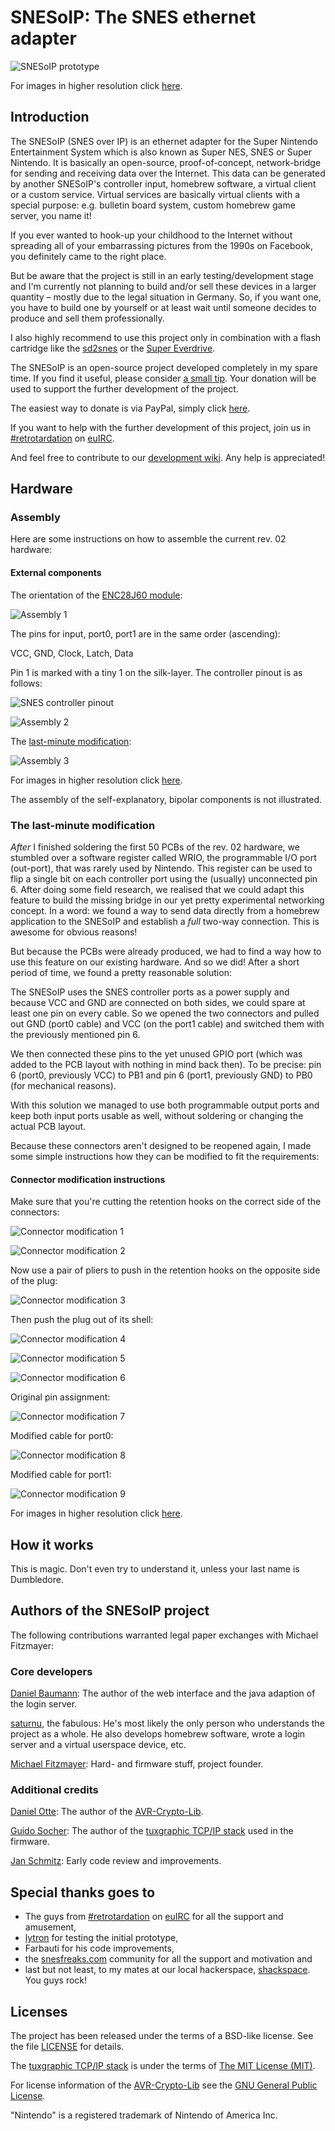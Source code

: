 # SNESoIP: The SNES ethernet adapter #

![SNESoIP prototype](hardware/images/rev02-small.jpg?raw=true)

For images in higher resolution click [here](hardware/images/).


## Introduction ##

The SNESoIP (SNES over IP) is an ethernet adapter for the Super Nintendo
Entertainment System which is also known as Super NES, SNES or Super
Nintendo. It is basically an open-source, proof-of-concept,
network-bridge for sending and receiving data over the Internet. This
data can be generated by another SNESoIP's controller input, homebrew
software, a virtual client or a custom service. Virtual services are
basically virtual clients with a special purpose: e.g. bulletin board
system, custom homebrew game server, you name it!

If you ever wanted to hook-up your childhood to the Internet without
spreading all of your embarrassing pictures from the 1990s on Facebook,
you definitely came to the right place.

But be aware that the project is still in an early testing/development
stage and I'm currently not planning to build and/or sell these devices
in a larger quantity – mostly due to the legal situation in Germany. So,
if you want one, you have to build one by yourself or at least wait
until someone decides to produce and sell them professionally.

I also highly recommend to use this project only in combination with a
flash cartridge like the [sd2snes](http://sd2snes.de/blog/) or the
[Super Everdrive](http://krikzz.com/index.php?route=product/product&product_id=51).

The SNESoIP is an open-source project developed completely in my spare
time. If you find it useful, please consider
[a small tip](https://www.paypal.com/cgi-bin/webscr?cmd=_donations&business=ESZJS7TMYMNNW&lc=GB&item_name=mupfelofen%2ede&item_number=SNESoIP&no_note=1&no_shipping=1&currency_code=USD&bn=PP%2dDonationsBF%3abtn_donateCC_LG%2egif%3aNonHosted). Your
donation will be used to support the further development of the project.

The easiest way to donate is via PayPal, simply click
[here](https://www.paypal.com/cgi-bin/webscr?cmd=_donations&business=ESZJS7TMYMNNW&lc=GB&item_name=mupfelofen%2ede&item_number=SNESoIP&no_note=1&no_shipping=1&currency_code=USD&bn=PP%2dDonationsBF%3abtn_donateCC_LG%2egif%3aNonHosted).

If you want to help with the further development of this project, join
us in
[#retrotardation](http://de.irc2go.com/webchat/?net=euIRC&room=retrotardation)
on [euIRC](http://www.euirc.net/en/).

And feel free to contribute to our
[development wiki](https://github.com/mupfelofen-de/SNESoIP/wiki). Any
help is appreciated!


## Hardware ##

### Assembly ###

Here are some instructions on how to assemble the current rev. 02 hardware:

#### External components ####

The orientation of the [ENC28J60 module](hardware/rev02/docs/enc28j60-module.jpg):

![Assembly 1](hardware/images/instructions/assembly-rev02-01-small.jpg?raw=true)

The pins for input, port0, port1 are in the same order (ascending):

VCC, GND, Clock, Latch, Data

Pin 1 is marked with a tiny 1 on the silk-layer.
The controller pinout is as follows:

![SNES controller pinout](hardware/images/instructions/snes-controller-pinout.png?raw=true)

![Assembly 2](hardware/images/instructions/assembly-rev02-02-small.jpg?raw=true)

The [last-minute modification](#the-last-minute-modification):

![Assembly 3](hardware/images/instructions/assembly-rev02-03-small.jpg?raw=true)

For images in higher resolution click
[here](hardware/images/instructions/).

The assembly of the self-explanatory, bipolar components is not
illustrated.

### The last-minute modification ###

_After_ I finished soldering the first 50 PCBs of the rev. 02 hardware,
we stumbled over a software register called WRIO, the programmable I/O
port (out-port), that was rarely used by Nintendo. This register can be
used to flip a single bit on each controller port using the (usually)
unconnected pin 6. After doing some field research, we realised that we
could adapt this feature to build the missing bridge in our yet pretty
experimental networking concept. In a word: we found a way to send data
directly from a homebrew application to the SNESoIP and establish a
_full_ two-way connection. This is awesome for obvious reasons!

But because the PCBs were already produced, we had to find a way how to
use this feature on our existing hardware. And so we did! After a short
period of time, we found a pretty reasonable solution:

The SNESoIP uses the SNES controller ports as a power supply and because
VCC and GND are connected on both sides, we could spare at least one pin
on every cable.  So we opened the two connectors and pulled out GND
(port0 cable) and VCC (on the port1 cable) and switched them with the
previously mentioned pin 6.

We then connected these pins to the yet unused GPIO port (which was
added to the PCB layout with nothing in mind back then). To be precise:
pin 6 (port0, previously VCC) to PB1 and pin 6 (port1, previously GND)
to PB0 (for mechanical reasons).

With this solution we managed to use both programmable output ports and
keep both input ports usable as well, without soldering or changing the
actual PCB layout.

Because these connectors aren't designed to be reopened again, I made
some simple instructions how they can be modified to fit the
requirements:

#### Connector modification instructions ####

Make sure that you're cutting the retention hooks on the correct side of
the connectors:

![Connector modification 1](hardware/images/instructions/connector-modification-01-small.jpg?raw=true)

![Connector modification 2](hardware/images/instructions/connector-modification-02-small.jpg?raw=true)

Now use a pair of pliers to push in the retention hooks on the opposite
side of the plug:

![Connector modification 3](hardware/images/instructions/connector-modification-03-small.jpg?raw=true)

Then push the plug out of its shell:

![Connector modification 4](hardware/images/instructions/connector-modification-04-small.jpg?raw=true)

![Connector modification 5](hardware/images/instructions/connector-modification-05-small.jpg?raw=true)

![Connector modification 6](hardware/images/instructions/connector-modification-06-small.jpg?raw=true)

Original pin assignment:

![Connector modification 7](hardware/images/instructions/connector-modification-07-small.jpg?raw=true)

Modified cable for port0:

![Connector modification 8](hardware/images/instructions/connector-modification-08-small.jpg?raw=true)

Modified cable for port1:

![Connector modification 9](hardware/images/instructions/connector-modification-09-small.jpg?raw=true)

For images in higher resolution click [here](hardware/images/instructions/).


## How it works ##

This is magic.
Don't even try to understand it, unless your last name is Dumbledore.


## Authors of the SNESoIP project ##

The following contributions warranted legal paper exchanges with Michael
Fitzmayer:

### Core developers ###

[Daniel Baumann](mailto:/sciurus@blastprocessing.de): The author of the
web interface and the java adaption of the login server.

[saturnu](http://jensma.de/rehkopf/gallery-images/saturnu.gif), the
fabulous: He's most likely the only person who understands the project
as a whole. He also develops homebrew software, wrote a login server and
a virtual userspace device, etc.

[Michael Fitzmayer](mailto:/mail@michael-fitzmayer.de): Hard- and
firmware stuff, project founder.

### Additional credits ###

[Daniel Otte](mailto:/daniel.otte@rub.de): The author of the
[AVR-Crypto-Lib](https://www.das-labor.org/wiki/AVR-Crypto-Lib/en).

[Guido Socher](mailto:/guidosocher@fastmail.fm): The author of the
[tuxgraphic TCP/IP stack](http://tuxgraphics.org/common/src2/article09051/
"The tuxgraphics TCP/IP stack") used in the firmware.

[Jan Schmitz](mailto:/pw_returner@web.de): Early code review and
improvements.

## Special thanks goes to ##

- The guys from
  [#retrotardation](http://de.irc2go.com/webchat/?net=euIRC&room=retrotardation)
  on [euIRC](http://www.euirc.net/en/) for all the support and
  amusement,
- [lytron](http://pantalytron.com) for testing the initial prototype,
- Farbauti for his code improvements,
- the [snesfreaks.com](http://snesfreaks.com) community for all the
  support and motivation and
- last but not least, to my mates at our local hackerspace,
  [shackspace](http://shackspace.de).  You guys rock!


## Licenses ##

The project has been released under the terms of a BSD-like license.
See the file [LICENSE](LICENSE) for details.

The
[tuxgraphic TCP/IP stack](http://tuxgraphics.org/common/src2/article09051/
"The tuxgraphics TCP/IP stack") is under the terms of
[The MIT License (MIT)](http://www.opensource.org/licenses/mit-license.html).

For license information of the
[AVR-Crypto-Lib](https://www.das-labor.org/wiki/AVR-Crypto-Lib/en) see
the [GNU General Public License](http://www.gnu.org/licenses/).

"Nintendo" is a registered trademark of Nintendo of America Inc.
